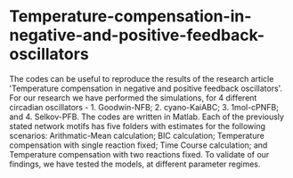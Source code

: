 # Temperature-compensation-in-negative-and-positive-feedback-oscillators
The codes can be useful to reproduce the results of the research article 'Temperature compensation in negative and positive feedback oscillators'. For our research we have performed the simulations, for 4 different circadian oscillators - 1. Goodwin-NFB; 2. cyano-KaiABC; 3. 1mol-cPNFB; and 4. Selkov-PFB. 
The codes are written in Matlab. 
Each of the previously stated network motifs has five folders with estimates for the following scenarios: Arithmatic-Mean calculation; BIC calculation; Temperature compensation with single reaction fixed; Time Course calculation; and Temperature compensation with two reactions fixed. 
To validate of our findings, we have tested the models, at different parameter regimes. 
